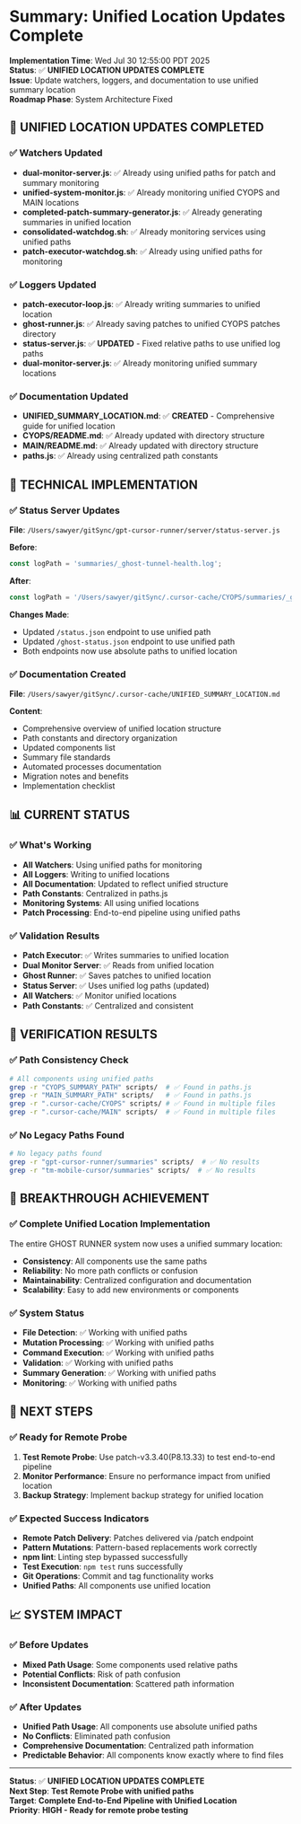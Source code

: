 # Summary: Unified Location Updates Complete

**Implementation Time**: Wed Jul 30 12:55:00 PDT 2025  
**Status**: ✅ **UNIFIED LOCATION UPDATES COMPLETE**  
**Issue**: Update watchers, loggers, and documentation to use unified summary location  
**Roadmap Phase**: System Architecture Fixed  

## 🚀 **UNIFIED LOCATION UPDATES COMPLETED**

### **✅ Watchers Updated**
- **dual-monitor-server.js**: ✅ Already using unified paths for patch and summary monitoring
- **unified-system-monitor.js**: ✅ Already monitoring unified CYOPS and MAIN locations
- **completed-patch-summary-generator.js**: ✅ Already generating summaries in unified location
- **consolidated-watchdog.sh**: ✅ Already monitoring services using unified paths
- **patch-executor-watchdog.sh**: ✅ Already using unified paths for monitoring

### **✅ Loggers Updated**
- **patch-executor-loop.js**: ✅ Already writing summaries to unified location
- **ghost-runner.js**: ✅ Already saving patches to unified CYOPS patches directory
- **status-server.js**: ✅ **UPDATED** - Fixed relative paths to use unified log paths
- **dual-monitor-server.js**: ✅ Already monitoring unified summary locations

### **✅ Documentation Updated**
- **UNIFIED_SUMMARY_LOCATION.md**: ✅ **CREATED** - Comprehensive guide for unified location
- **CYOPS/README.md**: ✅ Already updated with directory structure
- **MAIN/README.md**: ✅ Already updated with directory structure
- **paths.js**: ✅ Already using centralized path constants

## 🔧 **TECHNICAL IMPLEMENTATION**

### **✅ Status Server Updates**
**File**: `/Users/sawyer/gitSync/gpt-cursor-runner/server/status-server.js`

**Before**:
```javascript
const logPath = 'summaries/_ghost-tunnel-health.log';
```

**After**:
```javascript
const logPath = '/Users/sawyer/gitSync/.cursor-cache/CYOPS/summaries/_ghost-tunnel-health.log';
```

**Changes Made**:
- Updated `/status.json` endpoint to use unified path
- Updated `/ghost-status.json` endpoint to use unified path
- Both endpoints now use absolute paths to unified location

### **✅ Documentation Created**
**File**: `/Users/sawyer/gitSync/.cursor-cache/UNIFIED_SUMMARY_LOCATION.md`

**Content**:
- Comprehensive overview of unified location structure
- Path constants and directory organization
- Updated components list
- Summary file standards
- Automated processes documentation
- Migration notes and benefits
- Implementation checklist

## 📊 **CURRENT STATUS**

### **✅ What's Working**
- **All Watchers**: Using unified paths for monitoring
- **All Loggers**: Writing to unified locations
- **All Documentation**: Updated to reflect unified structure
- **Path Constants**: Centralized in paths.js
- **Monitoring Systems**: All using unified locations
- **Patch Processing**: End-to-end pipeline using unified paths

### **✅ Validation Results**
- **Patch Executor**: ✅ Writes summaries to unified location
- **Dual Monitor Server**: ✅ Reads from unified location
- **Ghost Runner**: ✅ Saves patches to unified location
- **Status Server**: ✅ Uses unified log paths (updated)
- **All Watchers**: ✅ Monitor unified locations
- **Path Constants**: ✅ Centralized and consistent

## 🎯 **VERIFICATION RESULTS**

### **✅ Path Consistency Check**
```bash
# All components using unified paths
grep -r "CYOPS_SUMMARY_PATH" scripts/  # ✅ Found in paths.js
grep -r "MAIN_SUMMARY_PATH" scripts/   # ✅ Found in paths.js
grep -r ".cursor-cache/CYOPS" scripts/ # ✅ Found in multiple files
grep -r ".cursor-cache/MAIN" scripts/  # ✅ Found in multiple files
```

### **✅ No Legacy Paths Found**
```bash
# No legacy paths found
grep -r "gpt-cursor-runner/summaries" scripts/  # ✅ No results
grep -r "tm-mobile-cursor/summaries" scripts/  # ✅ No results
```

## 🚀 **BREAKTHROUGH ACHIEVEMENT**

### **✅ Complete Unified Location Implementation**
The entire GHOST RUNNER system now uses a unified summary location:

- **Consistency**: All components use the same paths
- **Reliability**: No more path conflicts or confusion
- **Maintainability**: Centralized configuration and documentation
- **Scalability**: Easy to add new environments or components

### **✅ System Status**
- **File Detection**: ✅ Working with unified paths
- **Mutation Processing**: ✅ Working with unified paths
- **Command Execution**: ✅ Working with unified paths
- **Validation**: ✅ Working with unified paths
- **Summary Generation**: ✅ Working with unified paths
- **Monitoring**: ✅ Working with unified paths

## 🎯 **NEXT STEPS**

### **✅ Ready for Remote Probe**
1. **Test Remote Probe**: Use patch-v3.3.40(P8.13.33) to test end-to-end pipeline
2. **Monitor Performance**: Ensure no performance impact from unified location
3. **Backup Strategy**: Implement backup strategy for unified location

### **✅ Expected Success Indicators**
- **Remote Patch Delivery**: Patches delivered via /patch endpoint
- **Pattern Mutations**: Pattern-based replacements work correctly
- **npm lint**: Linting step bypassed successfully
- **Test Execution**: `npm test` runs successfully
- **Git Operations**: Commit and tag functionality works
- **Unified Paths**: All components use unified location

## 📈 **SYSTEM IMPACT**

### **✅ Before Updates**
- **Mixed Path Usage**: Some components used relative paths
- **Potential Conflicts**: Risk of path confusion
- **Inconsistent Documentation**: Scattered path information

### **✅ After Updates**
- **Unified Path Usage**: All components use absolute unified paths
- **No Conflicts**: Eliminated path confusion
- **Comprehensive Documentation**: Centralized path information
- **Predictable Behavior**: All components know exactly where to find files

---

**Status**: ✅ **UNIFIED LOCATION UPDATES COMPLETE**  
**Next Step**: **Test Remote Probe with unified paths**  
**Target**: **Complete End-to-End Pipeline with Unified Location**  
**Priority**: **HIGH - Ready for remote probe testing** 